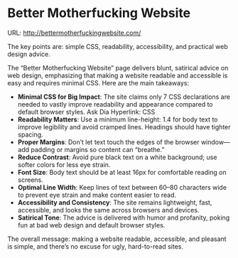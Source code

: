 # Better Motherfucking Website

URL: http://bettermotherfuckingwebsite.com/

The key points are: simple CSS, readability, accessibility, and practical web design advice.

  
The “Better Motherfucking Website” page delivers blunt, satirical advice on web design, emphasizing that making a website readable and accessible is easy and requires minimal CSS. Here are the main takeaways:

- **Minimal CSS for Big Impact**: The site claims only 7 CSS declarations are needed to vastly improve readability and appearance compared to default browser styles. Ask Dia Hyperlink: CSS
- **Readability Matters**: Use a minimum ‎⁠line-height: 1.4⁠ for body text to improve legibility and avoid cramped lines. Headings should have tighter spacing.
- **Proper Margins**: Don’t let text touch the edges of the browser window—add padding or margins so content can “breathe.”
- **Reduce Contrast**: Avoid pure black text on a white background; use softer colors for less eye strain.
- **Font Size**: Body text should be at least 16px for comfortable reading on screens.
- **Optimal Line Width**: Keep lines of text between 60–80 characters wide to prevent eye strain and make content easier to read.
- **Accessibility and Consistency**: The site remains lightweight, fast, accessible, and looks the same across browsers and devices.
- **Satirical Tone**: The advice is delivered with humor and profanity, poking fun at bad web design and default browser styles.

  

The overall message: making a website readable, accessible, and pleasant is simple, and there’s no excuse for ugly, hard-to-read sites.